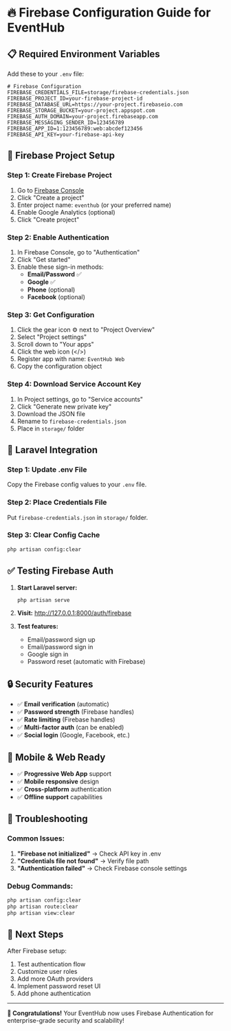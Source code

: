 # 🔥 Firebase Configuration Guide for EventHub

## **📋 Required Environment Variables**

Add these to your `.env` file:

```env
# Firebase Configuration
FIREBASE_CREDENTIALS_FILE=storage/firebase-credentials.json
FIREBASE_PROJECT_ID=your-firebase-project-id
FIREBASE_DATABASE_URL=https://your-project.firebaseio.com
FIREBASE_STORAGE_BUCKET=your-project.appspot.com
FIREBASE_AUTH_DOMAIN=your-project.firebaseapp.com
FIREBASE_MESSAGING_SENDER_ID=123456789
FIREBASE_APP_ID=1:123456789:web:abcdef123456
FIREBASE_API_KEY=your-firebase-api-key
```

## **🚀 Firebase Project Setup**

### **Step 1: Create Firebase Project**
1. Go to [Firebase Console](https://console.firebase.google.com/)
2. Click "Create a project"
3. Enter project name: `eventhub` (or your preferred name)
4. Enable Google Analytics (optional)
5. Click "Create project"

### **Step 2: Enable Authentication**
1. In Firebase Console, go to "Authentication"
2. Click "Get started"
3. Enable these sign-in methods:
   - **Email/Password** ✅
   - **Google** ✅
   - **Phone** (optional)
   - **Facebook** (optional)

### **Step 3: Get Configuration**
1. Click the gear icon ⚙️ next to "Project Overview"
2. Select "Project settings"
3. Scroll down to "Your apps"
4. Click the web icon (</>)
5. Register app with name: `EventHub Web`
6. Copy the configuration object

### **Step 4: Download Service Account Key**
1. In Project settings, go to "Service accounts"
2. Click "Generate new private key"
3. Download the JSON file
4. Rename to `firebase-credentials.json`
5. Place in `storage/` folder

## **🔧 Laravel Integration**

### **Step 1: Update .env File**
Copy the Firebase config values to your `.env` file.

### **Step 2: Place Credentials File**
Put `firebase-credentials.json` in `storage/` folder.

### **Step 3: Clear Config Cache**
```bash
php artisan config:clear
```

## **✅ Testing Firebase Auth**

1. **Start Laravel server:**
   ```bash
   php artisan serve
   ```

2. **Visit:** http://127.0.0.1:8000/auth/firebase

3. **Test features:**
   - Email/password sign up
   - Email/password sign in
   - Google sign in
   - Password reset (automatic with Firebase)

## **🔒 Security Features**

- ✅ **Email verification** (automatic)
- ✅ **Password strength** (Firebase handles)
- ✅ **Rate limiting** (Firebase handles)
- ✅ **Multi-factor auth** (can be enabled)
- ✅ **Social login** (Google, Facebook, etc.)

## **📱 Mobile & Web Ready**

- ✅ **Progressive Web App** support
- ✅ **Mobile responsive** design
- ✅ **Cross-platform** authentication
- ✅ **Offline support** capabilities

## **🚨 Troubleshooting**

### **Common Issues:**
1. **"Firebase not initialized"** → Check API key in .env
2. **"Credentials file not found"** → Verify file path
3. **"Authentication failed"** → Check Firebase console settings

### **Debug Commands:**
```bash
php artisan config:clear
php artisan route:clear
php artisan view:clear
```

## **🎯 Next Steps**

After Firebase setup:
1. Test authentication flow
2. Customize user roles
3. Add more OAuth providers
4. Implement password reset UI
5. Add phone authentication

---

**🎉 Congratulations!** Your EventHub now uses Firebase Authentication for enterprise-grade security and scalability!
